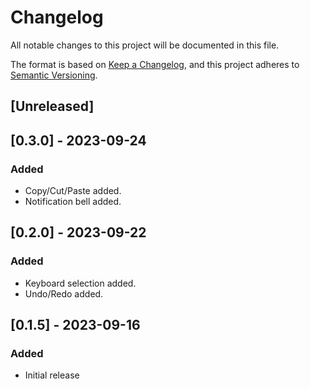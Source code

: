 # Changelog

All notable changes to this project will be documented in this file.

The format is based on [Keep a Changelog](https://keepachangelog.com/en/1.0.0/),
and this project adheres to [Semantic Versioning](https://semver.org/spec/v2.0.0.html).

## [Unreleased]

## [0.3.0] - 2023-09-24

### Added
- Copy/Cut/Paste added.
- Notification bell added.

## [0.2.0] - 2023-09-22

### Added
- Keyboard selection added.
- Undo/Redo added.

## [0.1.5] - 2023-09-16

### Added
- Initial release